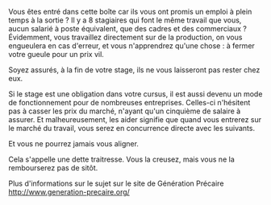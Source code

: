 Vous êtes entré dans cette boîte car ils vous ont promis un emploi à plein temps à la sortie ?
Il y a 8 stagiaires qui font le même travail que vous, aucun salarié à poste équivalent, que des cadres
et des commerciaux ?
Évidemment, vous travaillez directement sur de la production, on vous engueulera en cas d'erreur, et vous
n'apprendrez qu'une chose : à fermer votre gueule pour un prix vil.

Soyez assurés, à la fin de votre stage, ils ne vous laisseront pas rester chez eux.

Si le stage est une obligation dans votre cursus, il est aussi devenu un mode de fonctionnement pour de nombreuses
entreprises. Celles-ci n'hésitent pas à casser les prix du marché, n'ayant qu'un cinquième de salaire à assurer.
Et malheureusement, les aider signifie que quand vous entrerez sur le marché du travail, vous serez
en concurrence directe avec les suivants.

Et vous ne pourrez jamais vous aligner.

Cela s'appelle une dette traitresse. Vous la creusez, mais vous ne la rembourserez pas de sitôt.

Plus d'informations sur le sujet sur le site de Génération Précaire http://www.generation-precaire.org/
